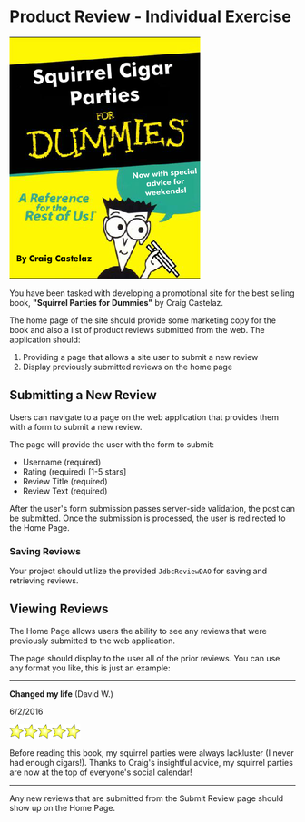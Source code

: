# Product Review - Individual Exercise

![Squirrel Cigar Parties For Dummies](etc/forDummies.png)

You have been tasked with developing a promotional site for the best selling book, **"Squirrel Parties for Dummies"** by Craig Castelaz.

The home page of the site should provide some marketing copy for the book and also a list of product reviews submitted from the web.  The application should: 

1. Providing a page that allows a site user to submit a new review
2. Display previously submitted reviews on the home page

## Submitting a New Review

Users can navigate to a page on the web application that provides them with a form to submit a new review.

The page will provide the user with the form to submit:

* Username (required)
* Rating (required) [1-5 stars]
* Review Title  (required)
* Review Text  (required)

After the user's form submission passes server-side validation, the post can be submitted. Once the submission is processed, the user is redirected to the Home Page.

### Saving Reviews
 
Your project should utilize the provided `JdbcReviewDAO` for saving and retrieving reviews.

## Viewing Reviews

The Home Page allows users the ability to see any reviews that were previously submitted to the web application.

The page should display to the user all of the prior reviews. You can use any format you like, this is just an example:

---------

**Changed my life** (David W.)

6/2/2016

![star](etc/star.png)![star](etc/star.png)![star](etc/star.png)![star](etc/star.png)![star](etc/star.png)

Before reading this book, my squirrel parties were always lackluster (I never had enough cigars!).  Thanks to Craig's insightful advice, my squirrel parties are now at the top of everyone's social calendar!

-------

Any new reviews that are submitted from the Submit Review page should show up on the Home Page.
